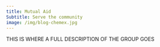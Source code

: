 ```yaml
---
title: Mutual Aid
Subtitle: Serve the community
image: /img/blog-chemex.jpg
---
```


THIS IS WHERE A FULL DESCRIPTION OF THE GROUP GOES